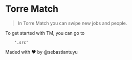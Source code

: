 # Torre Match 

> In Torre Match you can swipe new jobs and people.

To get started with TM, you can go to 

```
    '.src' 
```
Maded with ❤️ by @sebastiantuyu